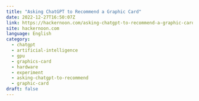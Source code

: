```yaml
---
title: "Asking ChatGPT to Recommend a Graphic Card"
date: 2022-12-27T16:50:07Z
link: https://hackernoon.com/asking-chatgpt-to-recommend-a-graphic-card?source=rss&utm_medium=RSS&utm_source=news.12bit.vn
site: hackernoon.com
language: English
category:
  - chatgpt
  - artificial-intelligence
  - gpu
  - graphics-card
  - hardware
  - experiment
  - asking-chatgpt-to-recommend
  - graphic-card
draft: false
---
```

